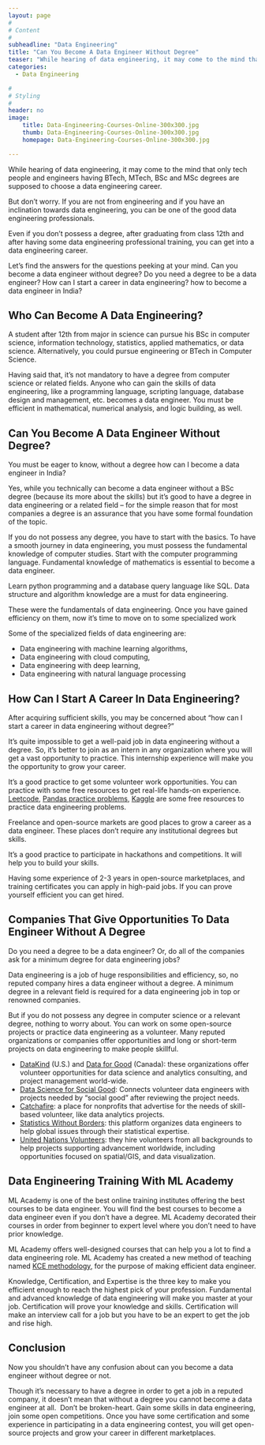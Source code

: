 ```yaml
---
layout: page
#
# Content
#
subheadline: "Data Engineering"
title: "Can You Become A Data Engineer Without Degree"
teaser: "While hearing of data engineering, it may come to the mind that only tech people and engineers having BTech, MTech, BSc and MSc degrees are supposed to choose a data engineering career.But don’t worry. If you are not from engineering and if you h"
categories:
  - Data Engineering

#
# Styling
#
header: no
image:
    title: Data-Engineering-Courses-Online-300x300.jpg
    thumb: Data-Engineering-Courses-Online-300x300.jpg
    homepage: Data-Engineering-Courses-Online-300x300.jpg

---
```


While hearing of data engineering, it may come to the mind that only tech people and engineers having BTech, MTech, BSc and MSc degrees are supposed to choose a data engineering career.


But don’t worry. If you are not from engineering and if you have an inclination towards data engineering, you can be one of the good data engineering professionals.


Even if you don’t possess a degree, after graduating from class 12th and after having some data engineering professional training, you can get into a data engineering career.


Let’s find the answers for the questions peeking at your mind. Can you become a data engineer without degree? Do you need a degree to be a data engineer? How can I start a career in data engineering? how to become a data engineer in India?


**Who Can Become A Data Engineering?**
--------------------------------------


A student after 12th from major in science can pursue his BSc in computer science, information technology, statistics, applied mathematics, or data science. Alternatively, you could pursue engineering or BTech in Computer Science.


Having said that, it’s not mandatory to have a degree from computer science or related fields. Anyone who can gain the skills of data engineering, like a programming language, scripting language, database design and management, etc. becomes a data engineer. You must be efficient in mathematical, numerical analysis, and logic building, as well.


**Can You Become A Data Engineer Without Degree?**
--------------------------------------------------


You must be eager to know, without a degree how can I become a data engineer in India?


Yes, while you technically can become a data engineer without a BSc degree (because its more about the skills) but it’s good to have a degree in data engineering or a related field – for the simple reason that for most companies a degree is an assurance that you have some formal foundation of the topic.


If you do not possess any degree, you have to start with the basics. To have a smooth journey in data engineering, you must possess the fundamental knowledge of computer studies. Start with the computer programming language. Fundamental knowledge of mathematics is essential to become a data engineer.


Learn python programming and a database query language like SQL. Data structure and algorithm knowledge are a must for data engineering.


These were the fundamentals of data engineering. Once you have gained efficiency on them, now it’s time to move on to some specialized work


Some of the specialized fields of data engineering are:


* Data engineering with machine learning algorithms,
* Data engineering with cloud computing,
* Data engineering with deep learning,
* Data engineering with natural language processing


**How Can I Start A Career In Data Engineering?**
-------------------------------------------------


After acquiring sufficient skills, you may be concerned about “how can I start a career in data engineering without degree?”


It’s quite impossible to get a well-paid job in data engineering without a degree. So, it’s better to join as an intern in any organization where you will get a vast opportunity to practice. This internship experience will make you the opportunity to grow your career.


It’s a good practice to get some volunteer work opportunities. You can practice with some free resources to get real-life hands-on experience. [Leetcode](https://leetcode.com/problemset/database/), [Pandas practice problems](https://github.com/guipsamora/pandas_exercises), [Kaggle](https://www.kaggle.com/) are some free resources to practice data engineering problems.


Freelance and open-source markets are good places to grow a career as a data engineer. These places don’t require any institutional degrees but skills.


It’s a good practice to participate in hackathons and competitions. It will help you to build your skills.


Having some experience of 2-3 years in open-source marketplaces, and training certificates you can apply in high-paid jobs. If you can prove yourself efficient you can get hired.


**Companies That Give Opportunities To Data Engineer Without A Degree**
-----------------------------------------------------------------------


Do you need a degree to be a data engineer? Or, do all of the companies ask for a minimum degree for data engineering jobs?


Data engineering is a job of huge responsibilities and efficiency, so, no reputed company hires a data engineer without a degree. A minimum degree in a relevant field is required for a data engineering job in top or renowned companies.


But if you do not possess any degree in computer science or a relevant degree, nothing to worry about. You can work on some open-source projects or practice data engineering as a volunteer. Many reputed organizations or companies offer opportunities and long or short-term projects on data engineering to make people skillful.


* [DataKind](https://www.datakind.org/do-good-with-data) (U.S.) and [Data for Good](https://dataforgood.ca/) (Canada): these organizations offer volunteer opportunities for data science and analytics consulting, and project management world-wide.
* [Data Science for Social Good](https://www.solveforgood.org/): Connects volunteer data engineers with projects needed by “social good” after reviewing the project needs.
* [Catchafire](https://www.catchafire.org/): a place for nonprofits that advertise for the needs of skill-based volunteer, like data analytics projects.
* [Statistics Without Borders](https://swb.wildapricot.org/page-1075198): this platform organizes data engineers to help global issues through their statistical expertise.
* [United Nations Volunteers](https://www.onlinevolunteering.org/en): they hire volunteers from all backgrounds to help projects supporting advancement worldwide, including opportunities focused on spatial/GIS, and data visualization.


**Data Engineering Training With ML Academy**
---------------------------------------------


ML Academy is one of the best online training institutes offering the best courses to be data engineer. You will find the best courses to become a data engineer even if you don’t have a degree. ML Academy decorated their courses in order from beginner to expert level where you don’t need to have prior knowledge.


ML Academy offers well-designed courses that can help you a lot to find a data engineering role. ML Academy has created a new method of teaching named [KCE methodology](https://mlacademy.io/kce-process), for the purpose of making efficient data engineer.


Knowledge, Certification, and Expertise is the three key to make you efficient enough to reach the highest pick of your profession. Fundamental and advanced knowledge of data engineering will make you master at your job. Certification will prove your knowledge and skills. Certification will make an interview call for a job but you have to be an expert to get the job and rise high.


**Conclusion**
--------------


Now you shouldn’t have any confusion about can you become a data engineer without degree or not.


Though it’s necessary to have a degree in order to get a job in a reputed company, it doesn’t mean that without a degree you cannot become a data engineer at all.  Don’t be broken-heart. Gain some skills in data engineering, join some open competitions. Once you have some certification and some experience in participating in a data engineering contest, you will get open-source projects and grow your career in different marketplaces.


